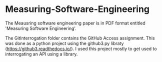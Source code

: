 # Measuring-Software-Engineering

The Meausring software engineering paper is in PDF format entitled 'Measuring Software Engineering'.

The GitInterrogation folder contains the GitHub Access assignment. This was done as a python project using the github3.py libraty (https://github3.readthedocs.io/). I used this project mostly to get used to interrogating an API using a library.
